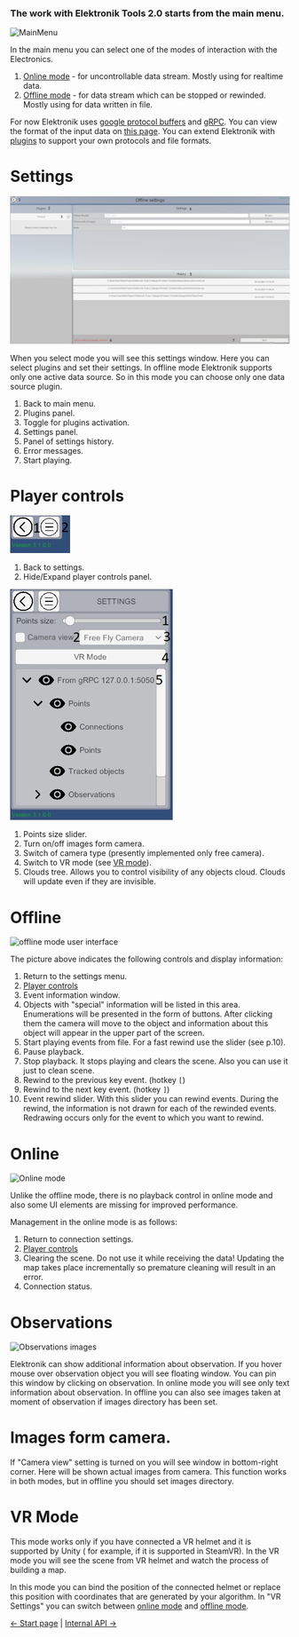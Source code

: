 ### The work with Elektronik Tools 2.0 starts from the main menu.
![MainMenu](MainMenu.png)

In the main menu you can select one of the modes of interaction with the Electronics.
1. [Online mode](#Online) - for uncontrollable data stream. Mostly using for realtime data.
2. [Offline mode](#Offline) - for data stream which can be stopped or rewinded. Mostly using for data written in file.

For now Elektronik uses [google protocol buffers](https://developers.google.com/protocol-buffers/?hl=en)
and [gRPC](https://grpc.io/).
You can view the format of the input data on [this page](Protobuf-EN.md).
You can extend Elektronik with [plugins](Plugins-EN.md) to support your own protocols and file formats.

# Settings

![Settings](SettingsMenu.png)

When you select mode you will see this settings window. Here you can select plugins and set their settings.
In offline mode Elektronik supports only one active data source. So in this mode you can choose only one data source plugin.

1. Back to main menu.
2. Plugins panel.
3. Toggle for plugins activation.
4. Settings panel.
5. Panel of settings history.
6. Error messages.
7. Start playing.

# Player controls

![](PlayerSettingsHided.png)

1. Back to settings.
2. Hide/Expand player controls panel.

![](PlayerSettingsExpanded.png)

1. Points size slider.
2. Turn on/off images form camera.
3. Switch of camera type (presently implemented only free camera). 
4. Switch to VR mode (see [VR mode](#VR-mode)).
5. Clouds tree. Allows you to control visibility of any objects cloud. Clouds will update even if they are invisible.

# Offline

![offline mode user interface](OfflineMode.png)

The picture above indicates the following controls and display information:

1. Return to the settings menu.
2. [Player controls](#Player-controls)
3. Event information window.
4. Objects with "special" information will be listed in this area. 
   Enumerations will be presented in the form of buttons. 
   After clicking them the camera will move to the object and information 
   about this object will appear in the upper part of the screen.
5. Start playing events from file. For a fast rewind use the slider (see p.10).
6. Pause playback.
7. Stop playback. It stops playing and clears the scene. Also you can use it just to clean scene.
8. Rewind to the previous key event. (hotkey `[`)
9. Rewind to the next key event. (hotkey `]`)
10. Event rewind slider. With this slider you can rewind events. 
    During the rewind, the information is not drawn for each of the rewinded events. 
    Redrawing occurs only for the event to which you want to rewind. 
    
# Online

![Online mode](OnlineMode.png)

Unlike the offline mode, there is no playback control in online mode and also some UI elements are missing for improved performance.

Management in the online mode is as follows:

1. Return to connection settings.
2. [Player controls](#Player-controls)
3. Clearing the scene. Do not use it while receiving the data! 
   Updating the map takes place incrementally so premature cleaning will result in an error.
4. Connection status.

# Observations

![Observations images](Observations.png)

Elektronik can show additional information about observation.
If you hover mouse over observation object you will see floating window.
You can pin this window by clicking on observation.
In online mode you will see only text information about observation.
In offline you can also see images taken at moment of observation if images directory has been set.

# Images form camera.

If "Camera view" setting is turned on you will see window in bottom-right corner.
Here will be shown actual images from camera.
This function works in both modes, but in offline you should set images directory.

# VR Mode
This mode works only if you have connected a VR helmet and it is supported by Unity (
for example, if it is supported in SteamVR). In the VR mode you will see the scene from VR helmet 
and watch the process of building a map.

In this mode you can bind the position of the connected helmet or replace this position with coordinates 
that are generated by your algorithm. In "VR Settings" you can switch between 
[online mode](#Оnline) and [offline mode](#Offline).

[<- Start page](Home-EN.md) | [Internal API ->](API-EN.md)